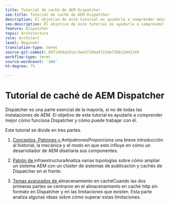 ```yaml
---
title: Tutorial de caché de AEM Dispatcher
seo-title: Tutorial de caché de AEM Dispatcher
description: El objetivo de este tutorial es ayudarle a comprender mejor cómo funciona Dispatcher y cómo puede trabajar con él.
seo-description: El objetivo de este tutorial es ayudarle a comprender mejor cómo funciona Dispatcher y cómo puede trabajar con él.
feature: Dispatcher
topic: Architecture
role: Architect
level: Beginner
translation-type: tm+mt
source-git-commit: d9714b9a291ec3ee5f3dba9723de72bb120d2149
workflow-type: tm+mt
source-wordcount: '184'
ht-degree: 7%

---
```



# Tutorial de caché de AEM Dispatcher

Dispatcher es una parte esencial de la mayoría, si no de todas las instalaciones de AEM. El objetivo de este tutorial es ayudarle a comprender mejor cómo funciona Dispatcher y cómo puede trabajar con él.

Este tutorial se divide en tres partes.

1. [Conceptos, Patrones y ](chapter-1.md)
AntipatronesProporciona una breve introducción al historial, la mecánica y el modo en que esto influye en cómo un desarrollador de AEM diseñaría sus componentes.

1. [Patrón de ](chapter-2.md)
infraestructuraAnaliza varias topologías sobre cómo ampliar un sistema AEM con un clúster de sistemas de publicación y cachés de Dispatcher en el frente.

1. [Temas avanzados de ](chapter-3.md)
almacenamiento en cachéCuando las dos primeras partes se centraron en el almacenamiento en caché http sin formato en Dispatcher y en las limitaciones que existen. Esta parte analiza algunas ideas sobre cómo superar estas limitaciones.

